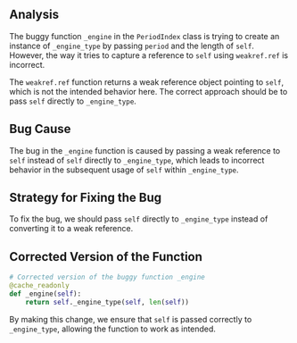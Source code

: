 ## Analysis
The buggy function `_engine` in the `PeriodIndex` class is trying to create an instance of `_engine_type` by passing `period` and the length of `self`. However, the way it tries to capture a reference to `self` using `weakref.ref` is incorrect.

The `weakref.ref` function returns a weak reference object pointing to `self`, which is not the intended behavior here. The correct approach should be to pass `self` directly to `_engine_type`.

## Bug Cause
The bug in the `_engine` function is caused by passing a weak reference to `self` instead of `self` directly to `_engine_type`, which leads to incorrect behavior in the subsequent usage of `self` within `_engine_type`.

## Strategy for Fixing the Bug
To fix the bug, we should pass `self` directly to `_engine_type` instead of converting it to a weak reference.

## Corrected Version of the Function

```python
# Corrected version of the buggy function _engine
@cache_readonly
def _engine(self):
    return self._engine_type(self, len(self))
``` 

By making this change, we ensure that `self` is passed correctly to `_engine_type`, allowing the function to work as intended.